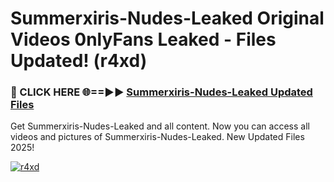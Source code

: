 # Summerxiris-Nudes-Leaked Original Videos 0nlyFans Leaked - Files Updated! (r4xd)

<h3>🔴 CLICK HERE 🌐==►► <a href="https://tinyurl.com/4mcuefdz" rel="nofollow">Summerxiris-Nudes-Leaked Updated Files</a></h3>

Get Summerxiris-Nudes-Leaked and all content. Now you can access all videos and pictures of Summerxiris-Nudes-Leaked. New Updated Files 2025!

[![r4xd](https://i.imgur.com/StAQSOY.gif)](https://tinyurl.com/4mcuefdz)
